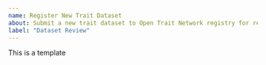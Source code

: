 ```yaml
---
name: Register New Trait Dataset
about: Submit a new trait dataset to Open Trait Network registry for review.
label: "Dataset Review" 
---
```


This is a template



